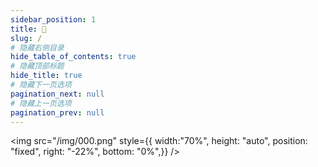 ```yaml
---
sidebar_position: 1
title: 🔳
slug: /
# 隐藏右侧目录
hide_table_of_contents: true
# 隐藏顶部标题
hide_title: true
# 隐藏下一页选项
pagination_next: null
# 隐藏上一页选项
pagination_prev: null
---
```


 <img src="/img/000.png" 
        style={{    width:"70%", 
                    height: "auto", 
                    position: "fixed",
                    right: "-22%",
                    bottom: "0%",}} />

<!-- :sunny::crescent_moon:📕📙📗📘 🔴🟠🟡🟢🟤🔵🟣⚫⚪-->                    